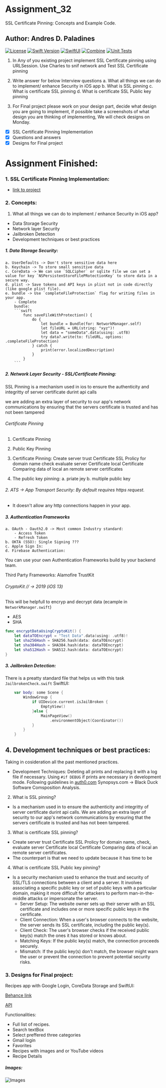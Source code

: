 # Assignment_32
SSL Certificate Pinning: Concepts and Example Code.

## Author: Andres D. Paladines

[![License][license-image]][license-url] [![Swift Version][swift-image]][swift-url]  [![SwiftUI][swiftUI-image]][swiftUI-url] [![Combine][cleancode-image]][cleancode-url]  [![Unit Tests][unittest-image]][unittest-url] 

[swift-image]:https://img.shields.io/badge/Swift-5.8.1-orange?style=for-the-badge
[swift-url]: https://swift.org/

[license-image]: https://img.shields.io/badge/License-MIT-blue?style=for-the-badge
[license-url]: LICENSE

[SwiftUI-image]: https://img.shields.io/badge/SwiftUI-3.0-orange?style=for-the-badge&logo=swift&logoColor=white
[SwiftUI-url]: https://developer.apple.com/xcode/swiftui/

[cleancode-image]: https://img.shields.io/badge/Clean_Code-orange?style=for-the-badge
[cleancode-url]: Clean_Code

[unittest-image]: https://img.shields.io/badge/Unit_Tests-green?style=for-the-badge
[unittest-url]: Unit_Tests

1. In Any of you existing  project implement SSL Certificate pinning using URLSession. Use Charles to snif network  and Test SSL Certificate pinning

2. Write answer for below Interview questions 
  a. What all things we can do to implement/ enhance Security in iOS app
  b. What is SSL pinning
  c. What is certificate SSL pinning
  d. What is certificate SSL Public key pinning

3. For Final project please work on your design part, decide what design you are going to implement, if possible take a screenshots of what design you are thinking of implementing, We will check designs on Monday.

- [x] SSL Certificate Pinning Implementation
- [x] Questions and answers
- [x] Designs for Final project

# Assignment Finished:
### 1. SSL Certificate Pinning Implementation:
  - [link to project](https://github.com/apaladines-techconsulting/Assignment_32/tree/main/mvvm-coordinator-repository%2BSOLID)
### 2. Concepts:
1. What all things we can do to implement / enhance Security in iOS app?
  - Data Storage Security
  - Network layer Security
  - Jailbroken Detection
  - Development techniques or best practices

##### 1. Data Storage Security:
    a. UserDefaults -> Don't store sensitive data here
    b. Keychain -> To store small sensitive data
    c. CoreData -> We can use `SQLCipher` or sqlite file we can set a value for key `NSPersistenStoreFilePRotectionKey` to store data in a secure way.
    d. plist -> Save tokens and API keys in plist not in code directly (like google plist file).
    e. bundle -> Use `completeFileProtection` flag for writing files in your app.
        - Complete 
        bundle:
        ```swift
            func saveFileWithProtection() {
                do {
                    let bundle = Bundle(for: NetworkManager.self)
                    let fileURL = URL(string: "xyz")!
                    let data = "someData".data(using: .utf8)
                    try data?.write(to: fileURL, options: .completeFileProtection)
                } catch {
                    print(error.localizedDescription)
                }
            }
        ```

##### 2. Network Layer Security - SSL/Certificate Pinning:

SSL Pinning is a mechanism used in ios to ensure the authenticity and integritty of server certificate durint api calls

we are adding an extra layer of security to our app's network communications by ensuring that the servers certificate is trusted and has not been tampered

###### Certificate Pinning
1. Certificate Pinning
2. Public Key Pinning

 1. Certificate Pinning:
    Create server trust
    Certificate
    SSL Prolicy for domain name check
    evaluate server Certificate
    local Certificate
    Comparing data of local an remote server certificates

 2. The public key pinning:
    a. priate jey
    b. multiple public key

###### 2. ATS -> App Transport Security: By default requires https request.
- It doesn't allow any http connections happen in your app.
    
##### 3. Authentication Frameworks
    a. OAuth - Oauth2.0 -> Most common Industry standard:
        - Access Token
        - Refresh Token
    b. OKTA (SSO): Single Signing ???
    c. Apple Sign In:
    d. Firebase Authentication:
    
You can use your own Authentication Frameworks build by your backend team.

Third Party Frameworks:
Alamofire
TrustKit

###### CryptoKit // -> 2019 (iOS 13)
 This will be helpfull to encryp and decrypt data (ecample in `NetworkManager.swift`)
- AES
- SHA

```swift
func encryptDataUsingCryptoKit() {
    let dataTOEncrypt = "Test Data".data(using: .utf8)!
    let sha256Hash = SHA256.hash(data: dataTOEncrypt)
    let sha384Hash = SHA384.hash(data: dataTOEncrypt)
    let sha512Hash = SHA512.hash(data: dataTOEncrypt)
}
```

##### 3. Jailbroken Detection:
There is a preatty standard file that helps us with this task `JailbrokenCheck.swift`
SwiftUI:
```swift
    var body: some Scene {
        WindowGroup {
            if UIDevice.current.isJailBroken {
                EmptyView()
            }else {
                MainPageView()
                    .environmentObject(Coordinator())
            }
        }
    }
```

## 4. Development techniques or best practices:
Taking in cosideration all the past mentioned practices.
- Development Techniques:
    Deleting all prints and replacing it with a log file if necessary.
    Using `#if DEBUG` if prints are necessary in development mode.
    Following guidelines in [auth0.com](https://auth0.com/blog/security-best-practices-in-ios/)
    Synopsys.com -> Black Duck Software Comsposition Analysis.

2. What is SSL pinning?
  - Is a mechanism used in to ensure the authenticity and integritty of server certificate durint api calls. We are adding an extra layer of security to our app's network communications by ensuring that the servers certificate is trusted and has not been tampered.

3. What is certificate SSL pinning?
  - Create server trust Certificate SSL Prolicy for domain name, check, evaluate server Certificate local Certificate Comparing data of local an remote server certificates.
  - The counterpart is that we need to update because it has time to be 

4. What is certificate SSL Public key pinning?
  - Is a security mechanism used to enhance the trust and security of SSL/TLS connections between a client and a server. It involves associating a specific public key or set of public keys with a particular domain, making it more difficult for attackers to perform man-in-the-middle attacks or impersonate the server.
    - Server Setup: The website owner sets up their server with an SSL certificate and includes one or more specific public keys in the certificate.
    - Client Connection: When a user's browser connects to the website, the server sends its SSL certificate, including the public key(s).
    - Client Check: The user's browser checks if the received public key(s) match the ones it has stored or knows about.
    - Matching Keys: If the public key(s) match, the connection proceeds securely.
    - Mismatch: If the public key(s) don't match, the browser might warn the user or prevent the connection to prevent potential security risks.


### 3. Designs for Final project:
Recipes app with Google Login, CoreData Storage and SwiftUI:

[Behance link](https://www.behance.net/gallery/176410731/recipe-app-ui?tracking_source=search_projects|recipe+app+design)

[API](https://www.themealdb.com/api.php)

Functionalities:

- Full list of recipes.
- Search textBox
- Select preffered three categories
- Gmail login
- Favorites
- Recipes with images and or YouTube videos
- Recipe Details

##### Images:
![Images](https://user-images.githubusercontent.com/138136886/260061023-55ab79ec-0e25-472c-8816-0783660c2963.png)
